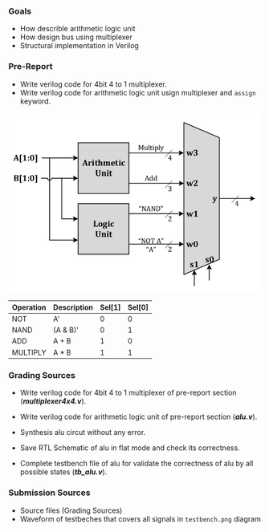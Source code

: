 ### Goals

- How describle arithmetic logic unit 
- How design bus using multiplexer
- Structural implementation in Verilog

### Pre-Report
* Write verilog code for 4bit 4 to 1 multiplexer.
* Write verilog code for arithmetic logic unit usign multiplexer and `assign` keyword.

![ADDSUB](./Result/alu1.png)

| Operation | Description | Sel[1] | Sel[0] |
|-----------|-------------|--------|--------| 
|    NOT    |      A'     |    0   |    0   |
|    NAND   |   (A & B)'  |    0   |    1   |
|    ADD    |    A + B    |    1   |    0   |
|  MULTIPLY |    A * B    |    1   |    1   |

### Grading Sources

* Write verilog code for 4bit 4 to 1 multiplexer of pre-report section (***multiplexer4x4.v***).

* Write verilog code for arithmetic logic unit of pre-report section (***alu.v***).

* Synthesis alu circut without any error.

* Save RTL Schematic of alu in flat mode and check its correctness.

* Complete testbench file of alu for validate the correctness of alu by all possible states (***tb_alu.v***).

### Submission Sources
* Source files (Grading Sources)
* Waveform of testbeches that covers all signals in `testbench.png` diagram

